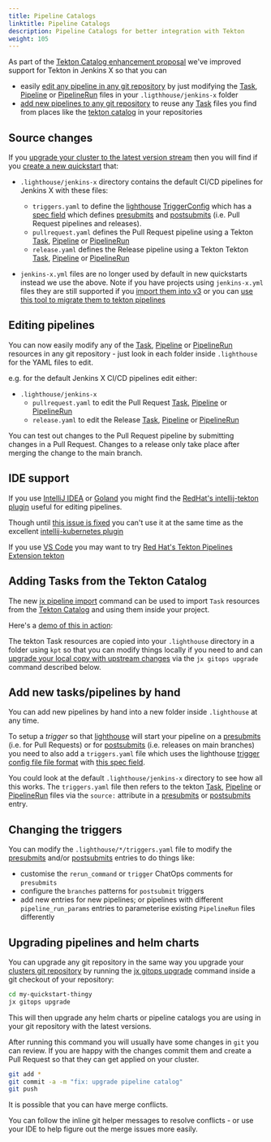 ```yaml
---
title: Pipeline Catalogs
linktitle: Pipeline Catalogs
description: Pipeline Catalogs for better integration with Tekton
weight: 105
---
```


As part of the [Tekton Catalog enhancement proposal](https://github.com/jenkins-x/enhancements/issues/37) we've improved support for Tekton in Jenkins X so that you can

  * easily [edit any pipeline in any git repository](/docs/v3/guides/pipeline-catalog/#editing-pipelines) by just modifying the [Task](https://tekton.dev/docs/pipelines/tasks/#configuring-a-task), [Pipeline](https://tekton.dev/docs/pipelines/pipelines/#configuring-a-pipeline) or [PipelineRun](https://tekton.dev/docs/pipelines/pipelineruns/#configuring-a-pipelinerun) files in your `.ligthhouse/jenkins-x` folder
  * [add new pipelines to any git repository](/docs/v3/guides/pipeline-catalog/#add-new-pipelines) to reuse any [Task](https://tekton.dev/docs/pipelines/tasks/#configuring-a-task) files you find from places like the [tekton catalog](https://github.com/tektoncd/catalog) in your repositories

## Source changes

If you [upgrade your cluster to the latest version stream](/docs/v3/guides/upgrade/#cluster) then you will find if you [create a new quickstart](/docs/v3/create-project/#create-a-new-project-from-a-quickstart) that:

* `.lighthouse/jenkins-x` directory contains the default CI/CD pipelines for Jenkins X with these files:
  * `triggers.yaml` to define the [lighthouse](https://github.com/jenkins-x/lighthouse) [TriggerConfig](https://github.com/jstrachan/lighthouse/blob/trigger-docs/docs/trigger/github-com-jenkins-x-lighthouse-pkg-triggerconfig.md#Config) which has a [spec field](https://github.com/jstrachan/lighthouse/blob/trigger-docs/docs/trigger/github-com-jenkins-x-lighthouse-pkg-triggerconfig.md#ConfigSpec) which defines [presubmits](https://github.com/jstrachan/lighthouse/blob/trigger-docs/docs/trigger/github-com-jenkins-x-lighthouse-pkg-config-job.md#Presubmit) and [postsubmits](https://github.com/jstrachan/lighthouse/blob/trigger-docs/docs/trigger/github-com-jenkins-x-lighthouse-pkg-config-job.md#Postsubmit) (i.e. Pull Request pipelines and releases).
  * `pullrequest.yaml` defines the Pull Request pipeline using a Tekton [Task](https://tekton.dev/docs/pipelines/tasks/#configuring-a-task), [Pipeline](https://tekton.dev/docs/pipelines/pipelines/#configuring-a-pipeline) or [PipelineRun](https://tekton.dev/docs/pipelines/pipelineruns/#configuring-a-pipelinerun)
  * `release.yaml` defines the Release pipeline using a Tekton Tekton [Task](https://tekton.dev/docs/pipelines/tasks/#configuring-a-task), [Pipeline](https://tekton.dev/docs/pipelines/pipelines/#configuring-a-pipeline) or [PipelineRun](https://tekton.dev/docs/pipelines/pipelineruns/#configuring-a-pipelinerun)
  
* `jenkins-x.yml` files are no longer used by default in new quickstarts instead we use the above. Note if you have projects using `jenkins-x.yml` files they are still supported if you [import them into v3](/docs/v3/create-project/#import-an-existing-project) or you can [use this tool to migrate them to tekton pipelines](https://github.com/jenkins-x-plugins/jx-v2-tekton-converter/blob/main/README.md)


## Editing pipelines

You can now easily modify any of the [Task](https://tekton.dev/docs/pipelines/tasks/#configuring-a-task), [Pipeline](https://tekton.dev/docs/pipelines/pipelines/#configuring-a-pipeline) or [PipelineRun](https://tekton.dev/docs/pipelines/pipelineruns/#configuring-a-pipelinerun) resources in any git repository - just look in each folder inside `.lighthouse` for the YAML files to edit.

e.g. for the default Jenkins X CI/CD pipelines edit either:

* `.lighthouse/jenkins-x`
  * `pullrequest.yaml` to edit the Pull Request [Task](https://tekton.dev/docs/pipelines/tasks/#configuring-a-task), [Pipeline](https://tekton.dev/docs/pipelines/pipelines/#configuring-a-pipeline) or [PipelineRun](https://tekton.dev/docs/pipelines/pipelineruns/#configuring-a-pipelinerun)
  * `release.yaml` to edit the Release [Task](https://tekton.dev/docs/pipelines/tasks/#configuring-a-task), [Pipeline](https://tekton.dev/docs/pipelines/pipelines/#configuring-a-pipeline) or [PipelineRun](https://tekton.dev/docs/pipelines/pipelineruns/#configuring-a-pipelinerun) 

You can test out changes to the Pull Request pipeline by submitting changes in a Pull Request. Changes to a release only take place after merging the change to the main branch.

## IDE support
  
If you use [IntelliJ IDEA](https://www.jetbrains.com/idea/) or [Goland](https://www.jetbrains.com/go/) you might find the [RedHat's intellij-tekton plugin](https://plugins.jetbrains.com/plugin/14096-tekton-pipelines-by-red-hat) useful for editing pipelines.

Though until [this issue is fixed](https://github.com/redhat-developer/intellij-tekton/issues/263) you can't use it at the same time as the excellent [intellij-kubernetes plugin](https://plugins.jetbrains.com/plugin/10485-kubernetes) 

If you use [VS Code](https://code.visualstudio.com/) you may want to try [Red Hat's Tekton Pipelines Extension tekton](https://github.com/redhat-developer/vscode-tekton#tekton-pipelines-extension--)

## Adding Tasks from the Tekton Catalog

The new [jx pipeline import](https://github.com/jenkins-x/jx-pipeline/blob/master/docs/cmd/jx-pipeline_import.md) command can be used to import `Task` resources from the [Tekton Catalog](https://github.com/tektoncd/catalog) and using them inside your project. 

Here's a [demo of this in action](https://asciinema.org/a/368282):

<script src="https://asciinema.org/a/368282.js" id="asciicast-368282" async></script>

The tekton Task resources are copied into your `.lighthouse` directory in a folder using `kpt` so that you can modify things locally if you need to and can [upgrade your local copy with upstream changes](#upgrading-pipelines-and-helm-charts) via the `jx gitops upgrade` command described below.


## Add new tasks/pipelines by hand

You can add new pipelines by hand into a new folder inside `.lighthouse` at any time. 

To setup a _trigger_ so that [lighthouse](https://github.com/jenkins-x/lighthouse) will start your pipeline on a [presubmits](https://github.com/jstrachan/lighthouse/blob/trigger-docs/docs/trigger/github-com-jenkins-x-lighthouse-pkg-config-job.md#Presubmit) (i.e. for Pull Requests) or for [postsubmits](https://github.com/jstrachan/lighthouse/blob/trigger-docs/docs/trigger/github-com-jenkins-x-lighthouse-pkg-config-job.md#Postsubmit) (i.e. releases on main branches) you need to also add a `triggers.yaml` file which uses the lighthouse [trigger config file file format](https://github.com/jstrachan/lighthouse/blob/trigger-docs/docs/trigger/github-com-jenkins-x-lighthouse-pkg-triggerconfig.md#Config) with [this spec field](https://github.com/jstrachan/lighthouse/blob/trigger-docs/docs/trigger/github-com-jenkins-x-lighthouse-pkg-triggerconfig.md#ConfigSpec).

You could look at the default `.lighthouse/jenkins-x` directory to see how all this works. The `triggers.yaml` file then refers to the tekton [Task](https://tekton.dev/docs/pipelines/tasks/#configuring-a-task), [Pipeline](https://tekton.dev/docs/pipelines/pipelines/#configuring-a-pipeline) or [PipelineRun](https://tekton.dev/docs/pipelines/pipelineruns/#configuring-a-pipelinerun) files via the `source:` attribute in a [presubmits](https://github.com/jstrachan/lighthouse/blob/trigger-docs/docs/trigger/github-com-jenkins-x-lighthouse-pkg-config-job.md#Presubmit) or [postsubmits](https://github.com/jstrachan/lighthouse/blob/trigger-docs/docs/trigger/github-com-jenkins-x-lighthouse-pkg-config-job.md#Postsubmit) entry.
  
## Changing the triggers

You can modify the `.lighthouse/*/triggers.yaml` file to modify the  [presubmits](https://github.com/jstrachan/lighthouse/blob/trigger-docs/docs/trigger/github-com-jenkins-x-lighthouse-pkg-config-job.md#Presubmit) and/or [postsubmits](https://github.com/jstrachan/lighthouse/blob/trigger-docs/docs/trigger/github-com-jenkins-x-lighthouse-pkg-config-job.md#Postsubmit) entries to do things like:

* customise the `rerun_command` or `trigger` ChatOps comments for `presubmits`
* configure the `branches` patterns for `postsubmit` triggers
* add new entries for new pipelines; or pipelines with different `pipeline_run_params` entries to parameterise existing `PipelineRun` files differently

## Upgrading pipelines and helm charts

You can upgrade any git repository in the same way you upgrade your [clusters git repository](/docs/v3/guides/upgrade/#cluster) by running the [jx gitops upgrade](https://github.com/jenkins-x/jx-gitops/blob/master/docs/cmd/jx-gitops_update.md) command inside a git checkout of your repository:

```bash
cd my-quickstart-thingy
jx gitops upgrade
```              

This will then upgrade any helm charts or pipeline catalogs you are using in your git repository with the latest versions.

After running this command you will usually have some changes in `git` you can review. If you are happy with the changes commit them and create a Pull Request so that they can get applied on your cluster.

```bash
git add *
git commit -a -m "fix: upgrade pipeline catalog"
git push
```               

It is possible that you can have merge conflicts.  

You can follow the inline git helper messages to resolve conflicts - or use your IDE to help figure out the merge issues more easily. 

